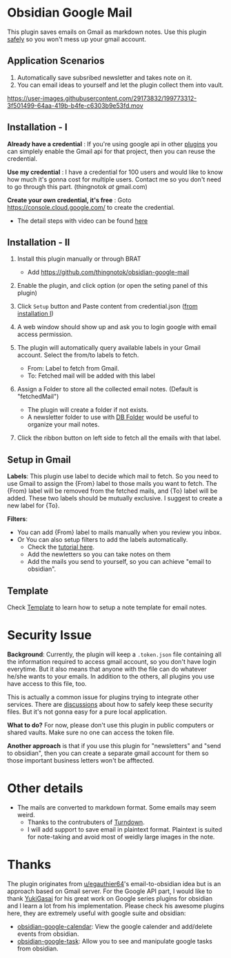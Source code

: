 # Obsidian Google Mail

This plugin saves emails on Gmail as markdown notes. Use this plugin [safely](#security-issue) so you won't mess up your gmail account.

## Application Scenarios

1. Automatically save subsribed newsletter and takes note on it.
2. You can email ideas to yourself and let the plugin collect them into vault.



https://user-images.githubusercontent.com/29173832/199773312-3f501499-64aa-419b-b4fe-c6303b9e53fd.mov



## Installation - I

__Already have a credential__ : If you're using google api in other [plugins](#thanks) you can simplely enable the Gmail api for that project, then you can reuse the credential.

__Use my credential__ : I have a credential for 100 users and would like to know how much it's gonna cost for multiple users. Contact me so you don't need to go through this part. (thingnotok _at_ gmail.com)


__Create your own credential, it's free__ :  Goto https://console.cloud.google.com/ to create the credential. 

- The detail steps with video can be found [here](get-cred.md)

## Installation - II

1. Install this plugin manually or through BRAT
    - Add https://github.com/thingnotok/obsidian-google-mail
2. Enable the plugin, and click option (or open the seting panel of this plugin)
3. Click `Setup` button and Paste content from credential.json ([from installation I](#installation---i))
4. A web window should show up and ask you to login google with email access permission.
5. The plugin will automatically query available labels in your Gmail account. Select the from/to labels to fetch.

	- From: Label to fetch from Gmail. 
	- To: Fetched mail will be added with this label
	
6. Assign a Folder to store all the collected email notes. (Default is "fetchedMail")

    - The plugin will create a folder if not exists.
    - A newsletter folder to use with [DB Folder](https://github.com/RafaelGB/obsidian-db-folder) would be useful to organize your mail notes.
	
7. Click the ribbon button on left side to fetch all the emails with that label. 

## Setup in Gmail

__Labels__:
This plugin use label to decide which mail to fetch. So you need to use Gmail to assign the {From} label to those mails you want to fetch. The {From} label will be removed from the fetched mails, and {To} label will be added. These two labels should be mutually exclusive. I suggest to create a new label for {To}. 

__Filters__:
- You can add {From} label to mails manually when you review you inbox.
- Or You can also setup filters to add the labels automatically.
  - Check the [tutorial here](https://support.google.com/mail/answer/6579?hl=en#zippy=%2Ccreate-a-filter%2Cedit-or-delete-filters).
  - Add the newletters so you can take notes on them
  - Add the mails you send to yourself, so you can achieve "email to obsidian".
  
## Template

Check [Template](Template.md) to learn how to setup a note template for email notes.

# Security Issue

__Background__: 
Currently, the plugin will keep a `.token.json` file containing all the information required to access gmail account, so you don't have login everytime. But it also means that anyone with the file can do whatever he/she wants to your emails. In addition to the others, all plugins you use have access to this file, too.

This is actually a common issue for plugins trying to integrate other services. There are [discussions](https://forum.obsidian.md/t/a-place-for-plugins-sensitive-data/18308) about how to safely keep these security files. But it's not gonna easy for a pure local application.

__What to do?__ For now, please don't use this plugin in public computers or shared vaults. Make sure no one can access the token file. 

__Another approach__ is that if you use this plugin for "newsletters" and "send to obsidian", then you can create a separate gmail account for them so those important business letters won't be afftected.

# Other details

- The mails are converted to markdown format. Some emails may seem weird. 
  - Thanks to the contrubuters of [Turndown](https://github.com/mixmark-io/turndown).
  - I will add support to save email in plaintext format. Plaintext is suited for note-taking and avoid most of weidly large images in the note.


# Thanks

The plugin originates from [u/egauthier64](https://www.reddit.com/r/ObsidianMD/comments/yjiq4f/comment/iuqr10u/?context=3)'s email-to-obsidian idea but is an approach based on Gmail server. For the Google API part, I would like to thank [YukiGasai](https://github.com/YukiGasai/obsidian-google-tasks/commits?author=YukiGasai) for his great work on Google series plugins for obsidian and I learn a lot from his implementation. Please check his awesome plugins here, they are extremely useful with google suite and obsidian:

- [obsidian-google-calendar](https://github.com/YukiGasai/obsidian-google-calendar): View the google calender and add/delete events from obsidian.
- [obsidian-google-task](https://github.com/YukiGasai/obsidian-google-tasks): Allow you to see and manipulate google tasks from obsidian.
